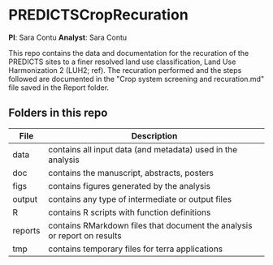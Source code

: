 
# PREDICTSCropRecuration  
**PI**: Sara Contu 
**Analyst**: Sara Contu  


This repo contains the data and documentation for the recuration of the PREDICTS sites to a finer resolved land use classification, Land Use Harmonization 2 (LUH2; ref).
The recuration performed and the steps followed are documented in the "Crop system screening and recuration.md" file saved in the Report folder.



## Folders in this repo

File | Description
---|----------------------------------------------------------
data | contains all input data (and metadata) used in the analysis
doc | contains the manuscript, abstracts, posters
figs | contains figures generated by the analysis
output | contains any type of intermediate or output files
R | contains R scripts with function definitions
reports | contains RMarkdown files that document the analysis or report on results
tmp | contains temporary files for terra applications
